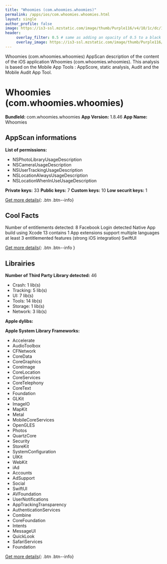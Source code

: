 ```yaml
---
title: "Whoomies (com.whoomies.whoomies)"
permalink: /apps/ios/com.whoomies.whoomies.html
layout: single
author_profile: false
image: https://is3-ssl.mzstatic.com/image/thumb/Purple116/v4/10/1c/dc/101cdc20-78e1-4c1f-5653-b56f9159931c/AppIcon-0-1x_U007emarketing-0-7-0-sRGB-85-220.png/512x512bb.jpg
header: 
     overlay_filter: 0.5 # same as adding an opacity of 0.5 to a black background
     overlay_image: https://is3-ssl.mzstatic.com/image/thumb/Purple116/v4/10/1c/dc/101cdc20-78e1-4c1f-5653-b56f9159931c/AppIcon-0-1x_U007emarketing-0-7-0-sRGB-85-220.png/512x512bb.jpg
---
```

Whoomies (com.whoomies.whoomies) AppScan description of the content of the iOS application Whoomies (com.whoomies.whoomies). This analysis is based on the Mobile App Tools : AppScore, static analysis, Audit and the Mobile Audit App Tool.

# Whoomies (com.whoomies.whoomies)

**BundleId:** com.whoomies.whoomies
**App Version:** 1.8.46
**App Name:** Whoomies


## AppScan informations 

**List of permissions:** 
- NSPhotoLibraryUsageDescription
- NSCameraUsageDescription
- NSUserTrackingUsageDescription
- NSLocationAlwaysUsageDescription
- NSLocationWhenInUseUsageDescription
  
  
**Private keys:** 33
**Public keys:** 7
**Custom keys:** 10
**Low securit keys:** 1
  
[Get more details](/pricing.html){: .btn .btn--info}

## Cool Facts

Number of entitlements detected: 8
Facebook Login detected
Native App
build using Xcode 13
contains 1 App extensions
support multiple languages
at least 3 entitlemented features (strong iOS integration)
SwiftUI
  
[Get more details](/pricing.html){: .btn .btn--info }

## Librairies 
**Number of Third Party Library detected:** 46
- Crash: 1 lib(s)
- Tracking: 5 lib(s)
- UI: 7 lib(s)
- Tools: 14 lib(s)
- Storage: 1 lib(s)
- Network: 3 lib(s)


**Apple dylibs:**


**Apple System Library Frameworks:**
- Accelerate
- AudioToolbox
- CFNetwork
- CoreData
- CoreGraphics
- CoreImage
- CoreLocation
- CoreServices
- CoreTelephony
- CoreText
- Foundation
- GLKit
- ImageIO
- MapKit
- Metal
- MobileCoreServices
- OpenGLES
- Photos
- QuartzCore
- Security
- StoreKit
- SystemConfiguration
- UIKit
- WebKit
- iAd
- Accounts
- AdSupport
- Social
- SwiftUI
- AVFoundation
- UserNotifications
- AppTrackingTransparency
- AuthenticationServices
- Combine
- CoreFoundation
- Intents
- MessageUI
- QuickLook
- SafariServices
- Foundation


  
[Get more details](/pricing.html){: .btn .btn--info}

